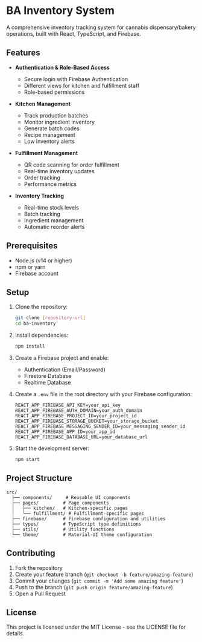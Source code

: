 # BA Inventory System

A comprehensive inventory tracking system for cannabis dispensary/bakery operations, built with React, TypeScript, and Firebase.

## Features

- **Authentication & Role-Based Access**
  - Secure login with Firebase Authentication
  - Different views for kitchen and fulfillment staff
  - Role-based permissions

- **Kitchen Management**
  - Track production batches
  - Monitor ingredient inventory
  - Generate batch codes
  - Recipe management
  - Low inventory alerts

- **Fulfillment Management**
  - QR code scanning for order fulfillment
  - Real-time inventory updates
  - Order tracking
  - Performance metrics

- **Inventory Tracking**
  - Real-time stock levels
  - Batch tracking
  - Ingredient management
  - Automatic reorder alerts

## Prerequisites

- Node.js (v14 or higher)
- npm or yarn
- Firebase account

## Setup

1. Clone the repository:
   ```bash
   git clone [repository-url]
   cd ba-inventory
   ```

2. Install dependencies:
   ```bash
   npm install
   ```

3. Create a Firebase project and enable:
   - Authentication (Email/Password)
   - Firestore Database
   - Realtime Database

4. Create a `.env` file in the root directory with your Firebase configuration:
   ```
   REACT_APP_FIREBASE_API_KEY=your_api_key
   REACT_APP_FIREBASE_AUTH_DOMAIN=your_auth_domain
   REACT_APP_FIREBASE_PROJECT_ID=your_project_id
   REACT_APP_FIREBASE_STORAGE_BUCKET=your_storage_bucket
   REACT_APP_FIREBASE_MESSAGING_SENDER_ID=your_messaging_sender_id
   REACT_APP_FIREBASE_APP_ID=your_app_id
   REACT_APP_FIREBASE_DATABASE_URL=your_database_url
   ```

5. Start the development server:
   ```bash
   npm start
   ```

## Project Structure

```
src/
  ├── components/     # Reusable UI components
  ├── pages/         # Page components
  │   ├── kitchen/   # Kitchen-specific pages
  │   └── fulfillment/ # Fulfillment-specific pages
  ├── firebase/      # Firebase configuration and utilities
  ├── types/         # TypeScript type definitions
  ├── utils/         # Utility functions
  └── theme/         # Material-UI theme configuration
```

## Contributing

1. Fork the repository
2. Create your feature branch (`git checkout -b feature/amazing-feature`)
3. Commit your changes (`git commit -m 'Add some amazing feature'`)
4. Push to the branch (`git push origin feature/amazing-feature`)
5. Open a Pull Request

## License

This project is licensed under the MIT License - see the LICENSE file for details.
